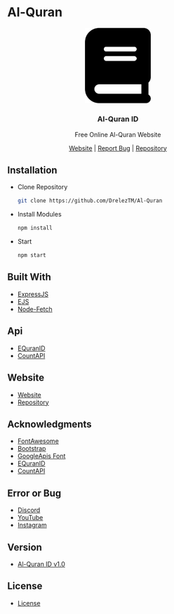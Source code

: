 # Al-Quran
<p align="center">
  <img alt="@alquranid" style="width: 150px;" src="https://github.com/DrelezTM/Al-Quran/raw/main/views/assets/img/icon.png">
</p>
<div align="center">
  <h3>Al-Quran ID</h3>
  <p>Free Online Al-Quran Website</p>
</div>
<div align="center">
  <a href="https://alquranid.herokuapp.com/">Website</a> | <a href="https://discord.gg/9BaNBVNtw4">Report Bug</a> | <a href="https://github.com/DrelezTM/Al-Quran/">Repository</a>
</div>

## Installation
* Clone Repository
  ```sh
  git clone https://github.com/DrelezTM/Al-Quran
  ```
* Install Modules
  ```sh
  npm install
  ```
* Start
  ```sh
  npm start
  ```

## Built With
* [ExpressJS](https://expressjs.com)
* [EJS](https://ejs.co)
* [Node-Fetch](https://www.npmjs.com/package/node-fetch)

## Api
* [EQuranID](https://equran.id/apidev)
* [CountAPI](https://api.countapi.xyz/hit/{linkurl}/visits)

## Website
* [Website](https://alquranid.herokuapp.com)
* [Repository](https://github.com/DrelezTM/Al-Quran)

## Acknowledgments
* [FontAwesome](https://fontawesome.com/)
* [Bootstrap](https://getbootstrap.com/)
* [GoogleApis Font](https://fonts.googleapis.com)
* [EQuranID](https://equran.id/apidev)
* [CountAPI](https://api.countapi.xyz/hit/{linkurl}/visits)

## Error or Bug
* [Discord](https://dsc.gg/DrelezTM)
* [YouTube](https://www.youtube.com/p/DrelezTM)
* [Instagram](https://www.instagram.com/DrelezTM)

## Version
* [Al-Quran ID v1.0](https://discord.com/channels/927562244538130503/927563396755378246/1056771312481222777)

## License
* [License](https://github.com/DrelezTM/Al-Quran/blob/main/LICENSE)
